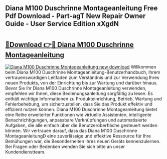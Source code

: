 ## Diana M100 Duschrinne Montageanleitung Free Pdf Download - Part-agT New Repair Owner Guide - User Service Edition xXgdN

# <h2><a href="http://df6n64.blite.top/?on=Diana+M100+Duschrinne+Montageanleitung">🔗Download 👉🔴 Diana M100 Duschrinne Montageanleitung</a></h2>

[![Diana M100 Duschrinne Montageanleitung new download](https://i.imgur.com/lujVjoI.png)](http://df6n64.blite.top/?on=Diana+M100+Duschrinne+Montageanleitung)
Willkommen beim Diana M100 Duschrinne Montageanleitung-Benutzerhandbuch, Ihrem vertrauenswürdigen Leitfaden zum Verständnis und zur Verwendung Ihres neuen Produkts, von der Einrichtung bis zur Wartung und darüber hinaus. Bevor Sie Ihr Diana M100 Duschrinne Montageanleitung verwenden, empfehlen wir Ihnen, diese Bedienungsanleitung sorgfältig zu lesen. Es enthält wichtige Informationen zu Produkteinrichtung, Betrieb, Wartung und Fehlerbehebung, um sicherzustellen, dass Sie das Produkt effektiv und effizient nutzen können. Diana M100 Duschrinne Montageanleitung bietet eine Reihe erweiterter Funktionen wie virtuelle Assistenten, intelligente Benachrichtigungen, anpassbare Verknüpfungen und automatisierte Aufgaben, die alle einfach über die Benutzeroberfläche gesteuert werden können. Wir vertrauen darauf, dass das Diana M100 Duschrinne MontageanleitungD eine zuverlässige und effektive Ressource für Ihre Bemühungen war, die Besonderheiten Ihres neuen Geräts kennenzulernen. Bei Fragen oder Bedenken wenden Sie sich bitte an unser Kundendienstteam.

